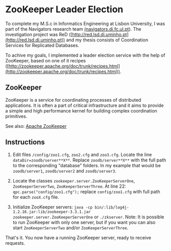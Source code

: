 ZooKeeper Leader Election
========================

To complete my M.S.c in Informatics Engineering at Lisbon University, I was part of the Navigators research team [(navigators.di.fc.ul.pt](http://navigators.di.fc.ul.pt)). The investigation project was ReD ([http://red.lsd.di.uminho.pt](http://red.lsd.di.uminho.pt)) and my thesis consists of Coordination Services for Replicated Databases.

To achive my goals, I implemented a leader election service with the help of ZooKeeper, based on one of it recipes ([http://zookeeper.apache.org/doc/trunk/recipes.html](http://zookeeper.apache.org/doc/trunk/recipes.html)).

ZooKeeper
---------

ZooKeeper is a service for coordinating processes of distributed applications. It is often a part of critical infrastructure and it aims to provide a simple and high performance kernel for building complex coordination primitives.

See also: [Apache ZooKeeper](http://zookeeper.apache.org/)

Instructions
------------

1. Edit files `/config/zoo1.cfg`, `zoo2.cfg` and `zoo3.cfg`. Locate the line `dataDir=zoodb/server**X**`. Replace `zoodb/server**X**` with the full path to the corresponding "database" folders. In my example that would be `zoodb/server1`, `zoodb/server2` and `zoodb/server3`.

1. Locate the classes `zookeeper.server.ZooKeeperServerOne`, `ZooKeeperServerTwo`, `ZooKeeperServerThree`. At line 22: `qpc.parse("config/zoo1.cfg");` replace `config/zoo1.cfg` with full path for each `zooX.cfg` file.

1. Initialize ZooKeeper servers: `java -cp bin/:lib/log4j-1.2.16.jar:lib/zookeeper-3.3.1.jar zookeeper.server.ZooKeeperServerOne` or `./zkserver`. Note: It is possible to run ZooKeeper with only one server, but if you want you can also start `ZooKeeperServerTwo` and/or `ZooKeeperServerThree`.

That's it. You now have a running ZooKeeper server, ready to receive requests.

